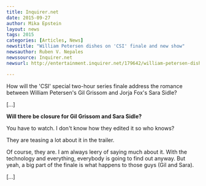 ```yaml
---
title: Inquirer.net
date: 2015-09-27
author: Mika Epstein
layout: news
tags: 2015
categories: [Articles, News]
newstitle: "William Petersen dishes on 'CSI' finale and new show"
newsauthor: Ruben V. Nepales  
newssource: Inquirer.net  
newsurl: http://entertainment.inquirer.net/179642/william-petersen-dishes-on-csi-finale-and-new-show  

---
```


How will the 'CSI' special two-hour series finale address the romance between William Petersen's Gil Grissom and Jorja Fox's Sara Sidle?

[...]

**Will there be closure for Gil Grissom and Sara Sidle?**

You have to watch. I don't know how they edited it so who knows?

They are teasing a lot about it in the trailer.

Of course, they are. I am always leery of saying much about it. With the technology and everything, everybody is going to find out anyway. But yeah, a big part of the finale is what happens to those guys (Gil and Sara).

[...]  
